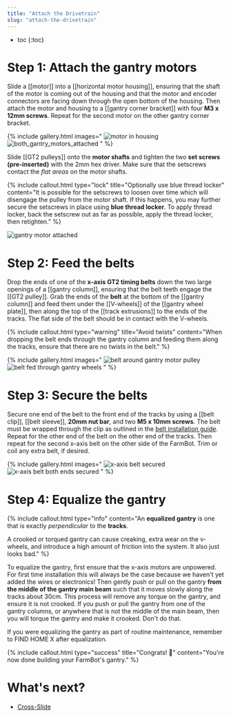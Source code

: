 ```yaml
---
title: "Attach the Drivetrain"
slug: "attach-the-drivetrain"
---
```


* toc
{:toc}

# Step 1: Attach the gantry motors

Slide a [[motor]] into a [[horizontal motor housing]], ensuring that the shaft of the motor is coming out of the housing and that the motor and encoder connectors are facing down through the open bottom of the housing. Then attach the motor and housing to a [[gantry corner bracket]] with four **M3 x 12mm screws**. Repeat for the second motor on the other gantry corner bracket.

{% include gallery.html images="
![motor in housing](_images/motor_in_housing.png)
![both_gantry_motors_attached](_images/both_gantry_motors_attached.png)
" %}

Slide [[GT2 pulleys]] onto the **motor shafts** and tighten the two **set screws (pre-inserted)** with the 2mm hex driver. Make sure that the setscrews contact the *flat areas* on the motor shafts.

{%
include callout.html
type="lock"
title="Optionally use blue thread locker"
content="It is possible for the setscrews to loosen over time which will disengage the pulley from the motor shaft. If this happens, you may further secure the setscrews in place using **blue thread locker**. To apply thread locker, back the setscrew out as far as possible, apply the thread locker, then retighten."
%}

![gantry motor attached](_images/gantry_motor_attached.png)

# Step 2: Feed the belts

Drop the ends of one of the **x-axis GT2 timing belts** down the two large openings of a [[gantry column]], ensuring that the belt teeth engage the [[GT2 pulley]]. Grab the ends of the **belt** at the bottom of the [[gantry column]] and feed them under the [[V-wheels]] of the [[gantry wheel plate]], then along the top of the [[track extrusions]] to the ends of the tracks. The flat side of the belt should be in contact with the V-wheels.

{%
include callout.html
type="warning"
title="Avoid twists"
content="When dropping the belt ends through the gantry column and feeding them along the tracks, ensure that there are no twists in the belt."
%}

{% include gallery.html images="
![belt around gantry motor pulley](_images/belt_around_gantry_motor_pulley.png)
![belt fed through gantry wheels](_images/belt_fed_through_gantry_wheels.png)
" %}

# Step 3: Secure the belts

Secure one end of the belt to the front end of the tracks by using a [[belt clip]], [[belt sleeve]], **20mm nut bar**, and two **M5 x 10mm screws**. The belt must be wrapped through the clip as outlined in the [belt installation guide](../../extras/reference/belt-installation.md). Repeat for the other end of the belt on the other end of the tracks. Then repeat for the second x-axis belt on the other side of the FarmBot. Trim or coil any extra belt, if desired.

{% include gallery.html images="
![x-axis belt secured](_images/x-axis_belt_secured.png)
![x-axis belt both ends secured](_images/x-axis_belt_both_ends_secured.png)
" %}

# Step 4: Equalize the gantry

{%
include callout.html
type="info"
content="An **equalized gantry** is one that is exactly _perpendicular_ to the **tracks**.

A crooked or torqued gantry can cause creaking, extra wear on the v-wheels, and introduce a high amount of friction into the system. It also just looks bad."
%}

To equalize the gantry, first ensure that the x-axis motors are unpowered. For first time installation this will always be the case because we haven't yet added the wires or electronics! Then gently push or pull on the gantry **from the middle of the gantry main beam** such that it moves slowly along the tracks about 30cm. This process will remove any torque on the gantry, and ensure it is not crooked. If you push or pull the gantry from one of the gantry columns, or anywhere that is not the middle of the main beam, then you will torque the gantry and make it crooked. Don't do that.

If you were equalizing the gantry as part of routine maintenance, remember to <span class="fb-button fb-yellow">FIND HOME X</span> after equalization.

{%
include callout.html
type="success"
title="Congrats! 🎉"
content="You're now done building your FarmBot's gantry."
%}

# What's next?

 * [Cross-Slide](../cross-slide.md)
